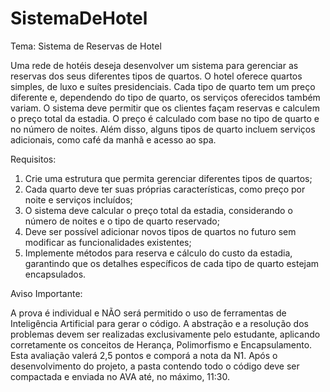 # SistemaDeHotel

Tema: Sistema de Reservas de Hotel

Uma rede de hotéis deseja desenvolver um sistema para gerenciar as reservas dos seus 
diferentes tipos de quartos. O hotel oferece quartos simples, de luxo e suítes 
presidenciais. Cada tipo de quarto tem um preço diferente e, dependendo do tipo de 
quarto, os serviços oferecidos também variam. 
O sistema deve permitir que os clientes façam reservas e calculem o preço total da 
estadia. O preço é calculado com base no tipo de quarto e no número de noites. Além 
disso, alguns tipos de quarto incluem serviços adicionais, como café da manhã e acesso 
ao spa.

Requisitos:

1. Crie uma estrutura que permita gerenciar diferentes tipos de quartos; 
2. Cada quarto deve ter suas próprias características, como preço por noite e serviços 
incluídos; 
3. O sistema deve calcular o preço total da estadia, considerando o número de noites 
e o tipo de quarto reservado; 
4. Deve ser possível adicionar novos tipos de quartos no futuro sem modificar as 
funcionalidades existentes; 
5. Implemente métodos para reserva e cálculo do custo da estadia, garantindo que os 
detalhes específicos de cada tipo de quarto estejam encapsulados.
 
Aviso Importante:

A prova é individual e NÃO será permitido o uso de ferramentas de Inteligência Artificial 
para gerar o código. A abstração e a resolução dos problemas devem ser realizadas 
exclusivamente pelo estudante, aplicando corretamente os conceitos de Herança, 
Polimorfismo e Encapsulamento. 
Esta avaliação valerá 2,5 pontos e comporá a nota da N1. Após o desenvolvimento do 
projeto, a pasta contendo todo o código deve ser compactada e enviada no AVA até, no 
máximo, 11:30.
